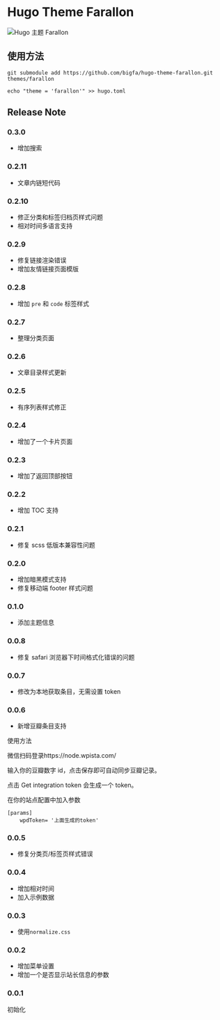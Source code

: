 # Hugo Theme Farallon

![Hugo 主题 Farallon](https://static.fatesinger.com/2023/06/u1ak8xgmyn9ec24r.png)

## 使用方法

```
git submodule add https://github.com/bigfa/hugo-theme-farallon.git themes/farallon

echo "theme = 'farallon'" >> hugo.toml
```

## Release Note

### 0.3.0

-   增加搜索

### 0.2.11

-   文章内链短代码

### 0.2.10

-   修正分类和标签归档页样式问题
-   相对时间多语言支持

### 0.2.9

-   修复链接渲染错误
-   增加友情链接页面模版

### 0.2.8

-   增加 `pre` 和 `code` 标签样式

### 0.2.7

-   整理分类页面

### 0.2.6

-   文章目录样式更新

### 0.2.5

-   有序列表样式修正

### 0.2.4

-   增加了一个卡片页面

### 0.2.3

-   增加了返回顶部按钮

### 0.2.2

-   增加 TOC 支持

### 0.2.1

-   修复 scss 低版本兼容性问题

### 0.2.0

-   增加暗黑模式支持
-   修复移动端 footer 样式问题

### 0.1.0

-   添加主题信息

### 0.0.8

-   修复 safari 浏览器下时间格式化错误的问题

### 0.0.7

-   修改为本地获取条目，无需设置 token

### 0.0.6

-   新增豆瓣条目支持

使用方法

微信扫码登录https://node.wpista.com/

输入你的豆瓣数字 id，点击保存即可自动同步豆瓣记录。

点击 Get integration token 会生成一个 token。

在你的站点配置中加入参数

```
[params]
    wpdToken= '上面生成的token'
```

### 0.0.5

-   修复分类页/标签页样式错误

### 0.0.4

-   增加相对时间
-   加入示例数据

### 0.0.3

-   使用`normalize.css`

### 0.0.2

-   增加菜单设置
-   增加一个是否显示站长信息的参数

### 0.0.1

初始化
